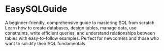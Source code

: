 # EasySQLGuide
A beginner-friendly, comprehensive guide to mastering SQL from scratch. Learn how to create databases, design tables, manage data, use constraints, write efficient queries, and understand relationships between tables with easy-to-follow examples. Perfect for newcomers and those who want to solidify their SQL fundamentals.
